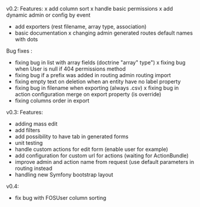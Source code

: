 v0.2:
Features:
x add column sort
x handle basic permissions
x add dynamic admin or config by event
- add exporters (rest filename, array type, association)
- basic documentation
x changing admin generated routes default names with dots

Bug fixes :
- fixing bug in list with array fields (doctrine "array" type")
x fixing bug when User is null if 404 permissions method
- fixing bug if a prefix was added in routing admin routing import
- fixing empty text on deletion when an entity have no label property
- fixing bug in filename when exporting (always .csv)
x fixing bug in action configuration merge on export property (is override)
- fixing columns order in export

v0.3:
Features: 
- adding mass edit
- add filters
- add possibility to have tab in generated forms
- unit testing
- handle custom actions for edit form (enable user for example)
- add configuration for custom url for actions (waiting for ActionBundle)
- improve admin and action name from request (use default parameters in routing instead
- handling new Symfony bootstrap layout

v0.4:
- fix bug with FOSUser column sorting
